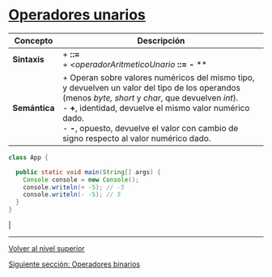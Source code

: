# [Operadores unarios](../u2unaryOperators/README.md)






| **Concepto**       | **Descripción**                                                                                                                                                                                                 |
|---------------------|-----------------------------------------------------------------------------------------------------------------------------------------------------------------------------------------------------------------|
| **Sintaxis**        | + *<expresion>* **::=** *<operadorAritmeticoUnario>* *<expresion>*<br>+ *<operadorAritmeticoUnario* **::=** **-** **|** **+**                                                                                   |
| **Semántica**       | + Operan sobre valores numéricos del mismo tipo, y devuelven un valor del tipo de los operandos (menos *byte, short* y *char*, que devuelven *int*).<br>    - **+**, identidad, devuelve el mismo valor numérico dado.<br>    - **-**, opuesto, devuelve el valor con cambio de signo respecto al valor numérico dado. |


```jaVA
class App {

  public static void main(String[] args) {
    Console console = new Console();
    console.writeln(+ -5); // -5
    console.writeln(- -5); // 5
  }
}
```


 |


---

[Volver al nivel superior](../README.md)

[Siguiente sección: Operadores binarios](../u3binaryOperators/README.md)
